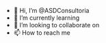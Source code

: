 - 👋 Hi, I’m @ASDConsultoria
- 🌱 I’m currently learning 
- 💞️ I’m looking to collaborate on 
- 📫 How to reach me
<!---
ASDConsultoria/ASDConsultoria is a ✨ special ✨ repository because its `README.md` (this file) appears on your GitHub profile.
You can click the Preview link to take a look at your changes.
--->
